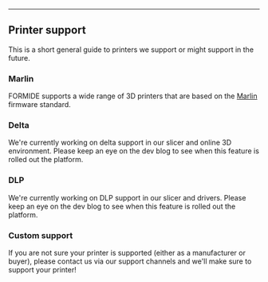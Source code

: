
---
## Printer support
This is a short general guide to printers we support or might support in the future.

### Marlin
FORMIDE supports a wide range of 3D printers that are based on the [Marlin](http://reprap.org/wiki/Marlin) firmware standard.

### Delta
We're currently working on delta support in our slicer and online 3D environment. Please keep an eye on the dev blog to see when this feature is rolled out the platform.

### DLP
We're currently working on DLP support in our slicer and drivers. Please keep an eye on the dev blog to see when this feature is rolled out the platform.

### Custom support
If you are not sure your printer is supported (either as a manufacturer or buyer), please contact us via our support channels and we'll make sure to support your printer!
